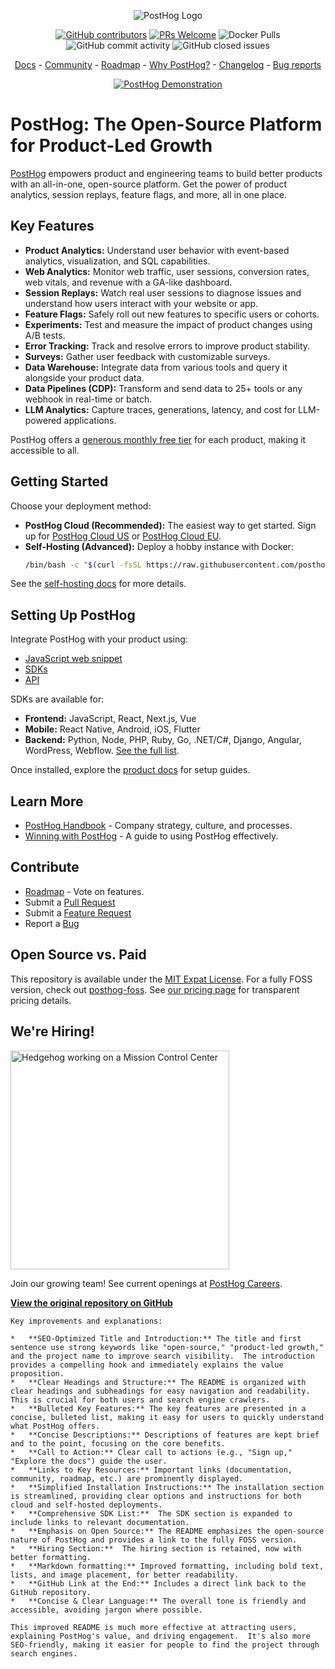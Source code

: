<p align="center">
  <img alt="PostHog Logo" src="https://user-images.githubusercontent.com/65415371/205059737-c8a4f836-4889-4654-902e-f302b160.png">
</p>

<p align="center">
  <a href='https://posthog.com/contributors'><img alt="GitHub contributors" src="https://img.shields.io/github/contributors/posthog/posthog"/></a>
  <a href='http://makeapullrequest.com'><img alt='PRs Welcome' src='https://img.shields.io/badge/PRs-welcome-brightgreen.svg?style=shields'/></a>
  <img alt="Docker Pulls" src="https://img.shields.io/docker/pulls/posthog/posthog"/>
  <img alt="GitHub commit activity" src="https://img.shields.io/github/commit-activity/m/posthog/posthog"/>
  <img alt="GitHub closed issues" src="https://img.shields.io/github/issues-closed/posthog/posthog"/>
</p>

<p align="center">
  <a href="https://posthog.com/docs">Docs</a> - <a href="https://posthog.com/community">Community</a> - <a href="https://posthog.com/roadmap">Roadmap</a> - <a href="https://posthog.com/why">Why PostHog?</a> - <a href="https://posthog.com/changelog">Changelog</a> - <a href="https://github.com/PostHog/posthog/issues/new?assignees=&labels=bug&template=bug_report.md">Bug reports</a>
</p>

<p align="center">
  <a href="https://www.youtube.com/watch?v=2jQco8hEvTI">
    <img src="https://res.cloudinary.com/dmukukwp6/image/upload/demo_thumb_68d0d8d56d" alt="PostHog Demonstration">
  </a>
</p>

# PostHog: The Open-Source Platform for Product-Led Growth

[PostHog](https://posthog.com/) empowers product and engineering teams to build better products with an all-in-one, open-source platform.  Get the power of product analytics, session replays, feature flags, and more, all in one place.  

## Key Features

*   **Product Analytics:** Understand user behavior with event-based analytics, visualization, and SQL capabilities.
*   **Web Analytics:**  Monitor web traffic, user sessions, conversion rates, web vitals, and revenue with a GA-like dashboard.
*   **Session Replays:**  Watch real user sessions to diagnose issues and understand how users interact with your website or app.
*   **Feature Flags:**  Safely roll out new features to specific users or cohorts.
*   **Experiments:** Test and measure the impact of product changes using A/B tests.
*   **Error Tracking:** Track and resolve errors to improve product stability.
*   **Surveys:** Gather user feedback with customizable surveys.
*   **Data Warehouse:** Integrate data from various tools and query it alongside your product data.
*   **Data Pipelines (CDP):** Transform and send data to 25+ tools or any webhook in real-time or batch.
*   **LLM Analytics:** Capture traces, generations, latency, and cost for LLM-powered applications.

PostHog offers a [generous monthly free tier](https://posthog.com/pricing) for each product, making it accessible to all.

## Getting Started

Choose your deployment method:

*   **PostHog Cloud (Recommended):**  The easiest way to get started. Sign up for [PostHog Cloud US](https://us.posthog.com/signup) or [PostHog Cloud EU](https://eu.posthog.com/signup).
*   **Self-Hosting (Advanced):** Deploy a hobby instance with Docker:
    ```bash
    /bin/bash -c "$(curl -fsSL https://raw.githubusercontent.com/posthog/posthog/HEAD/bin/deploy-hobby)"
    ```

See the [self-hosting docs](https://posthog.com/docs/self-host) for more details.

## Setting Up PostHog

Integrate PostHog with your product using:

*   [JavaScript web snippet](https://posthog.com/docs/getting-started/install?tab=snippet)
*   [SDKs](https://posthog.com/docs/getting-started/install?tab=sdks)
*   [API](https://posthog.com/docs/getting-started/install?tab=api)

SDKs are available for:

*   **Frontend:** JavaScript, React, Next.js, Vue
*   **Mobile:** React Native, Android, iOS, Flutter
*   **Backend:** Python, Node, PHP, Ruby, Go, .NET/C#, Django, Angular, WordPress, Webflow.
[See the full list](https://posthog.com/docs/getting-started/install?tab=sdks).

Once installed, explore the [product docs](https://posthog.com/docs/product-os) for setup guides.

## Learn More

*   [PostHog Handbook](https://posthog.com/handbook) - Company strategy, culture, and processes.
*   [Winning with PostHog](https://posthog.com/docs/new-to-posthog/getting-hogpilled) - A guide to using PostHog effectively.

## Contribute

*   [Roadmap](https://posthog.com/roadmap) - Vote on features.
*   Submit a [Pull Request](https://github.com/PostHog/posthog/pulls)
*   Submit a [Feature Request](https://github.com/PostHog/posthog/issues/new?assignees=&labels=enhancement%2C+feature&template=feature_request.md)
*   Report a [Bug](https://github.com/PostHog/posthog/issues/new?assignees=&labels=bug&template=bug_report.md)

## Open Source vs. Paid

This repository is available under the [MIT Expat License](https://github.com/PostHog/posthog/blob/master/LICENSE).  For a fully FOSS version, check out [posthog-foss](https://github.com/PostHog/posthog-foss).  See [our pricing page](https://posthog.com/pricing) for transparent pricing details.

## We're Hiring!

<img src="https://res.cloudinary.com/dmukukwp6/image/upload/v1/posthog.com/src/components/Home/images/mission-control-hog" alt="Hedgehog working on a Mission Control Center" width="350px"/>

Join our growing team!  See current openings at [PostHog Careers](https://posthog.com/careers).

**[View the original repository on GitHub](https://github.com/PostHog/posthog)**
```
Key improvements and explanations:

*   **SEO-Optimized Title and Introduction:** The title and first sentence use strong keywords like "open-source," "product-led growth," and the project name to improve search visibility.  The introduction provides a compelling hook and immediately explains the value proposition.
*   **Clear Headings and Structure:** The README is organized with clear headings and subheadings for easy navigation and readability. This is crucial for both users and search engine crawlers.
*   **Bulleted Key Features:** The key features are presented in a concise, bulleted list, making it easy for users to quickly understand what PostHog offers.
*   **Concise Descriptions:** Descriptions of features are kept brief and to the point, focusing on the core benefits.
*   **Call to Action:** Clear call to actions (e.g., "Sign up," "Explore the docs") guide the user.
*   **Links to Key Resources:** Important links (documentation, community, roadmap, etc.) are prominently displayed.
*   **Simplified Installation Instructions:** The installation section is streamlined, providing clear options and instructions for both cloud and self-hosted deployments.
*   **Comprehensive SDK List:**  The SDK section is expanded to include links to relevant documentation.
*   **Emphasis on Open Source:** The README emphasizes the open-source nature of PostHog and provides a link to the fully FOSS version.
*   **Hiring Section:**  The hiring section is retained, now with better formatting.
*   **Markdown formatting:** Improved formatting, including bold text, lists, and image placement, for better readability.
*   **GitHub Link at the End:** Includes a direct link back to the GitHub repository.
*   **Concise & Clear Language:** The overall tone is friendly and accessible, avoiding jargon where possible.

This improved README is much more effective at attracting users, explaining PostHog's value, and driving engagement.  It's also more SEO-friendly, making it easier for people to find the project through search engines.
